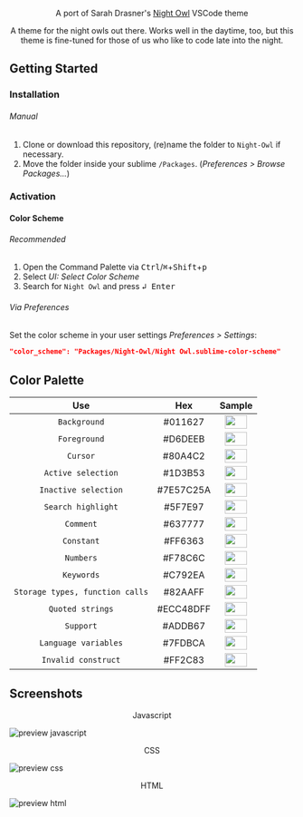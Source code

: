 <p align="center">A port of Sarah Drasner's <a href="https://github.com/sdras/night-owl-vscode-theme">Night Owl</a> VSCode theme</p>

<p align="center">A theme for the night owls out there. Works well in the daytime, too, but this theme is fine-tuned for those of us who like to code late into the night.</p>

## Getting Started

### Installation

###### Manual

1. Clone or download this repository, (re)name the folder to `Night-Owl` if necessary.
2. Move the folder inside your sublime `/Packages`. (*Preferences > Browse Packages...*)

### Activation

#### Color Scheme

###### Recommended

1. Open the Command Palette via <kbd>Ctrl</kbd>/<kbd>⌘</kbd>+<kbd>Shift</kbd>+<kbd>p</kbd>
2. Select *UI: Select Color Scheme*
3. Search for `Night Owl` and press <kbd>↲ Enter</kbd>

###### Via Preferences

Set the color scheme in your user settings *Preferences > Settings*:

```json
"color_scheme": "Packages/Night-Owl/Night Owl.sublime-color-scheme"
```

## Color Palette

<table>
  <thead>
    <tr>
      <th>
        Use
      </th>
      <th>
        Hex
      </th>
      <th>
        Sample
      </th>
    </tr>
  </thead>
  <tbody align="center">
    <tr>
      <td>
        <code>Background</code>
      </td>
      <td>
        #011627
      </td>
      <td>
        <img src='http://www.colorhexa.com/011627.png' height='24' width='39'>
      </td>
    </tr>
    <tr>
      <td>
        <code>Foreground</code>
      </td>
      <td>
        #D6DEEB
      </td>
      <td>
        <img src='http://www.colorhexa.com/d6deeb.png' height='24' width='39'>
      </td>
    </tr>
    <tr>
      <td>
        <code>Cursor</code>
      </td>
      <td>
        #80A4C2
      </td>
      <td>
        <img src='http://www.colorhexa.com/80a4c2.png' height='24' width='39'>
      </td>
    </tr>
    <tr>
      <td>
        <code>Active selection</code>
      </td>
      <td>
        #1D3B53
      </td>
      <td>
        <img src='http://www.colorhexa.com/1d3b53.png' height='24' width='39'>
      </td>
    </tr>
    <tr>
      <td>
        <code>Inactive selection</code>
      </td>
      <td>
        #7E57C25A
      </td>
      <td>
        <img src='http://www.colorhexa.com/7e57c2.png' height='24' width='39'>
      </td>
    </tr>
    <tr>
      <td>
        <code>Search highlight</code>
      </td>
      <td>
        #5F7E97
      </td>
      <td>
        <img src='http://www.colorhexa.com/5f7e97.png' height='24' width='39'>
      </td>
    </tr>
    <tr>
      <td>
        <code>Comment</code>
      </td>
      <td>
        #637777
      </td>
      <td>
        <img src='http://www.colorhexa.com/637777.png' height='24' width='39'>
      </td>
    </tr>
    <tr>
      <td>
        <code>Constant</code>
      </td>
      <td>
        #FF6363
      </td>
      <td>
        <img src='http://www.colorhexa.com/ff6363.png' height='24' width='39'>
      </td>
    </tr>
    <tr>
      <td>
        <code>Numbers</code>
      </td>
      <td>
        #F78C6C
      </td>
      <td>
        <img src='http://www.colorhexa.com/f78c6c.png' height='24' width='39'>
      </td>
    </tr>
    <tr>
      <td>
        <code>Keywords</code>
      </td>
      <td>
        #C792EA
      </td>
      <td>
        <img src='http://www.colorhexa.com/c792ea.png' height='24' width='39'>
      </td>
    </tr>
    <tr>
      <td>
        <code>Storage types, function calls</code>
      </td>
      <td>
        #82AAFF
      </td>
      <td>
        <img src='http://www.colorhexa.com/82aaff.png' height='24' width='39'>
      </td>
    </tr>
    <tr>
      <td>
        <code>Quoted strings</code>
      </td>
      <td>
        #ECC48DFF
      </td>
      <td>
        <img src='http://www.colorhexa.com/ecc48d.png' height='24' width='39'>
      </td>
    </tr>
    <tr>
      <td>
        <code>Support</code>
      </td>
      <td>
        #ADDB67
      </td>
      <td>
        <img src='http://www.colorhexa.com/addb67.png' height='24' width='39'>
      </td>
    </tr>
    <tr>
      <td>
        <code>Language variables</code>
      </td>
      <td>
        #7FDBCA
      </td>
      <td>
        <img src='http://www.colorhexa.com/7fdbca.png' height='24' width='39'>
      </td>
    </tr>
    <tr>
      <td>
        <code>Invalid construct</code>
      </td>
      <td>
        #FF2C83
      </td>
      <td>
        <img src='http://www.colorhexa.com/ff2c83.png' height='24' width='39'>
      </td>
    </tr>

  </tbody>
</table>

## Screenshots
<p align="center">Javascript</p>

![preview javascript](https://raw.githubusercontent.com/VonHeikemen/night-owl-sublime-scheme/master/assets/screenshot-syntax-js.png)

<p align="center">CSS</p>

![preview css](https://raw.githubusercontent.com/VonHeikemen/night-owl-sublime-scheme/master/assets/screenshot-syntax-css.png)

<p align="center">HTML</p>

![preview html](https://raw.githubusercontent.com/VonHeikemen/night-owl-sublime-scheme/master/assets/screenshot-syntax-html.png)

